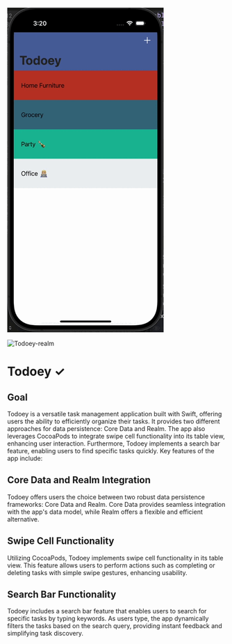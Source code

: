 ![Todoey-app](Documentation/Todoey-app.gif)

![Todoey-realm](Documentation/Todoey-realm.gif)

# Todoey ✓

## Goal

Todoey is a versatile task management application built with Swift, offering users the ability to efficiently organize their tasks. It provides two different approaches for data persistence: Core Data and Realm. The app also leverages CocoaPods to integrate swipe cell functionality into its table view, enhancing user interaction. Furthermore, Todoey implements a search bar feature, enabling users to find specific tasks quickly. Key features of the app include:

## Core Data and Realm Integration 
Todoey offers users the choice between two robust data persistence frameworks: Core Data and Realm. Core Data provides seamless integration with the app's data model, while Realm offers a flexible and efficient alternative.

## Swipe Cell Functionality 
Utilizing CocoaPods, Todoey implements swipe cell functionality in its table view. This feature allows users to perform actions such as completing or deleting tasks with simple swipe gestures, enhancing usability.

## Search Bar Functionality 
Todoey includes a search bar feature that enables users to search for specific tasks by typing keywords. As users type, the app dynamically filters the tasks based on the search query, providing instant feedback and simplifying task discovery.
